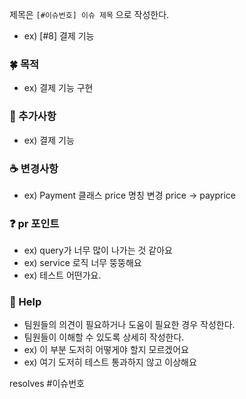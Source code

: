 제목은 `[#이슈번호] 이슈 제목` 으로 작성한다.   

- ex) [#8] 결제 기능

### 🍀 목적
- ex) 결제 기능 구현

### 🌹 추가사항<!-- 있다면 적고 없다면 적지 않는다.-->
- ex) 결제 기능

### ☕ 변경사항<!-- 있다면 적고 없다면 적지 않는다.-->
- ex) Payment 클래스 price 명칭 변경 price -> payprice

### ❓ pr 포인트
- ex) query가 너무 많이 나가는 것 같아요 
- ex) service 로직 너무 뚱뚱해요
- ex) 테스트 어떤가요.

### 📢 Help
- 팀원들의 의견이 필요하거나 도움이 필요한 경우 작성한다.
- 팀원들이 이해할 수 있도록 상세히 작성한다.
- ex) 이 부분 도저히 어떻게야 할지 모르겠어요
- ex) 여기 도저히 테스트 통과하지 않고 이상해요

resolves #이슈번호<!-- pr이 머지되면 이슈가 자동으로 close되게 합니다. 만약 자동 close를 하지 않고 이슈만 링크한다면 resolves를 삭제한다.-->